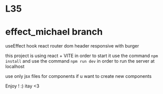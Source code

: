 # L35
# effect_michael branch
 useEffect hook
 react router dom
 header responsive with burger


this project is using react + VITE
in order to start it 
use the command `npm install`
and use the command `npm run dev` in order to run the server at localhost

use only jsx files for components if u want to create new components


Enjoy ! :) 
itay <3
